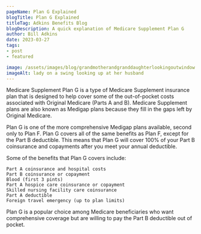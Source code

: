 ```yaml
---
pageName: Plan G Explained
blogTitle: Plan G Explained
titleTag: Adkins Benefits Blog
blogDescription: A quick explanation of Medicare Supplement Plan G
author: Bill Adkins
date: 2023-03-27
tags:
- post
- featured

image: /assets/images/blog/grandmotherandgranddaughterlookingoutwindow.webp
imageAlt: lady on a swing looking up at her husband
---
```

Medicare Supplement Plan G is a type of Medicare Supplement insurance plan that is designed to help cover some of the out-of-pocket costs associated with Original Medicare (Parts A and B). Medicare Supplement plans are also known as Medigap plans because they fill in the gaps left by Original Medicare.

Plan G is one of the more comprehensive Medigap plans available, second only to Plan F. Plan G covers all of the same benefits as Plan F, except for the Part B deductible. This means that Plan G will cover 100% of your Part B coinsurance and copayments after you meet your annual deductible.

Some of the benefits that Plan G covers include:

    Part A coinsurance and hospital costs
    Part B coinsurance or copayment
    Blood (first 3 pints)
    Part A hospice care coinsurance or copayment
    Skilled nursing facility care coinsurance
    Part A deductible
    Foreign travel emergency (up to plan limits)

Plan G is a popular choice among Medicare beneficiaries who want comprehensive coverage but are willing to pay the Part B deductible out of pocket.
